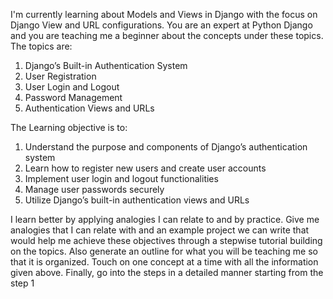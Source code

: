 I'm currently learning about Models and Views in Django with the focus on Django View and URL configurations. You are an expert at Python Django and you are teaching me a beginner about the concepts under these topics.
The topics are:
1. Django’s Built-in Authentication System
2. User Registration
3. User Login and Logout
4. Password Management
5. Authentication Views and URLs

The Learning objective is to:
1. Understand the purpose and components of Django’s authentication system
2. Learn how to register new users and create user accounts
3. Implement user login and logout functionalities
4. Manage user passwords securely
5. Utilize Django’s built-in authentication views and URLs

I learn better by applying analogies I can relate to and by practice. Give me analogies that I can relate with and an example project we can write that would help me achieve these objectives through a stepwise tutorial building on the topics.
Also generate an outline for what you will be teaching me so that it is organized. Touch on one concept at a time with all the information given above. Finally, go into the steps in a detailed manner starting from the step 1
